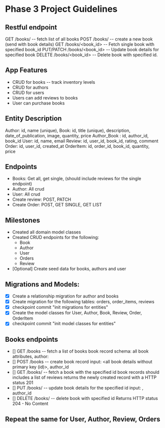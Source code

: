 # Phase 3 Project Guidelines

## Restful endpoint
 GET /books/ -- fetch list of all books
 POST /books/ -- create a new book (send with book details)
 GET /books/<book_id> -- Fetch single book with specified book_id
 PUT/PATCH /books/<book_id> -- Update book details for specified book
 DELETE /books/<book_id> -- Delete book with specified id.

 ## App Features
 - CRUD for books -- track inventory levels
 - CRUD for authors
 - CRUD for users
 - Users can add reviews to books
 - User can purchase books

 ## Entity Description
 Author: id, name (unique),
 Book: id, title (unique), description, date_of_publication, image, quantity, price
 Author_Book : id, author_id, book_id
 User: id, name, email
 Review: id, user_id, book_id, rating, comment
 Order: id, user_id, created_at
 OrderItem: id, order_id, book_id, quantity, price

 ## Endpoints

- Books: Get all, get single,  (should include reviews for the single endpoint)
- Author: All crud
- User: All crud
- Create review: POST, PATCH
- Create Order: POST, GET SINGLE, GET LIST

## Milestones
- Created all domain model classes
- Created CRUD endpoints for the following:
    - Book
    - Author
    - User
    - Orders
    - Review
- [Optional] Create seed data for books, authors and user

## Migrations and Models:
- [x] Create a relationship migration for author and books
- [x] Create migration for the following tables: orders, order_items, reviews
- [x] checkpoint commit "init migrations for entities"
- [x] Create the model classes for User, Author, Book, Review, Order, OrderItem
- [x] checkpoint commit "init model classes for entities"

## Books endpoints
- [] GET /books -- fetch a list of books
book record schema: all book attributes, author:
- [] POST /books -- create book record
input: <all book details without primary key (id)>, author_id
- [] GET /books/<id> -- fetch a book with the specified id
book records should includes a list of reviews
returns the newly created record with a HTTP status 201
- [] PUT /books/<id> -- update book details for the specified id
input: <book attributes>, author_id
- [] DELETE /books/<id> -- delete book with specified id
Returns HTTP status 204 - No Content

## Repeat the same for User, Author, Review, Orders
